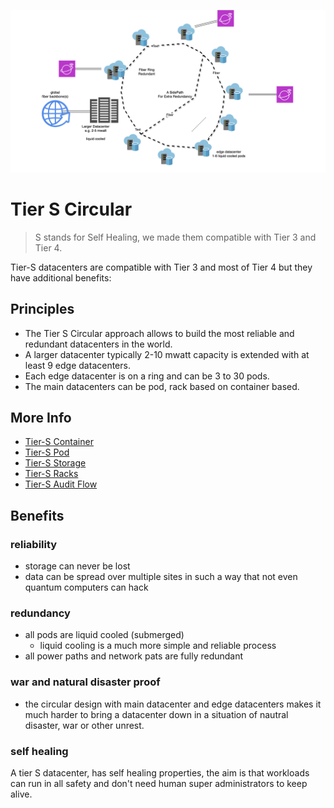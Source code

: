 ![](img/tieri_circular.png)

# Tier S Circular

> S stands for Self Healing, we made them compatible with Tier 3 and Tier 4.

Tier-S datacenters are compatible with Tier 3 and most of Tier 4 but they have additional benefits:



## Principles

- The Tier S Circular approach allows to build the most reliable and redundant datacenters in the world.
- A larger datacenter typically 2-10 mwatt capacity is extended with at least 9 edge datacenters.
- Each edge datacenter is on a ring and can be 3 to 30 pods.
- The main datacenters can be pod, rack based on container based.

## More Info

- [Tier-S Container](tier-s-container.md)
- [Tier-S Pod](tier-s-pod.md)
- [Tier-S Storage](tier-s-quantum-safe-storage.md)
- [Tier-S Racks](tier-s-racks.md)
- [Tier-S Audit Flow](tier-s-audit-flow.md)

## Benefits

### reliability

- storage can never be lost
- data can be spread over multiple sites in such a way that not even quantum computers can hack

### redundancy

- all pods are liquid cooled (submerged)
  - liquid cooling is a much more simple and reliable process
- all power paths and network pats are fully redundant

### war and natural disaster proof

- the circular design with main datacenter and edge datacenters makes it much harder to bring a datacenter down in a situation of nautral disaster, war or other unrest.

### self healing

A tier S datacenter, has self healing properties, the aim is that workloads can run in all safety and don't need human super administrators to keep alive.



